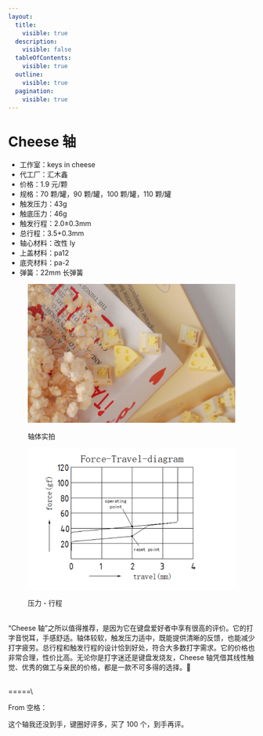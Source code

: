 ```yaml
---
layout:
  title:
    visible: true
  description:
    visible: false
  tableOfContents:
    visible: true
  outline:
    visible: true
  pagination:
    visible: true
---
```


# Cheese 轴

* 工作室：keys in cheese
* 代工厂：汇木鑫
* 价格：1.9 元/颗
* 规格：70 颗/罐，90 颗/罐，100 颗/罐，110 颗/罐
* 触发压力：43g
* 触底压力：46g
* 触发行程：2.0±0.3mm
* 总行程：3.5+0.3mm
* 轴心材料：改性 ly
* 上盖材料：pa12
* 底壳材料：pa-2
* 弹簧：22mm 长弹簧

<figure><img src="../.gitbook/assets/image (3).png" alt=""><figcaption><p>轴体实拍</p></figcaption></figure>

<figure><img src="../.gitbook/assets/image (1).png" alt=""><figcaption><p>压力 - 行程</p></figcaption></figure>

\
“Cheese 轴”之所以值得推荐，是因为它在键盘爱好者中享有很高的评价。它的打字音悦耳，手感舒适。轴体较软，触发压力适中，既能提供清晰的反馈，也能减少打字疲劳。总行程和触发行程的设计恰到好处，符合大多数打字需求。它的价格也非常合理，性价比高。无论你是打字迷还是键盘发烧友，Cheese 轴凭借其线性触觉、优秀的做工与亲民的价格，都是一款不可多得的选择。🧀

\
\=====\


From 空格：

这个轴我还没到手，键圈好评多，买了 100 个，到手再评。
